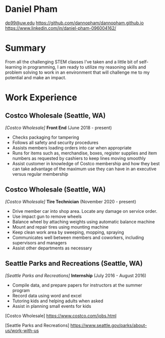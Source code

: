 # Daniel Pham
dp99@uw.edu
https://github.com/dannopham/dannopham.github.io
https://www.linkedin.com/in/daniel-pham-096004162/

# Summary
From all the challenging STEM classes I’ve taken and a little bit of self-learning in programming, I am ready to utilize my reasoning skills and problem solving to work in an environment that will challenge me to my potential and make an impact.

# Work Experience

## Costco Wholesale (Seattle, WA)
*[Costco Wholesale]*
**Front End** (June 2018 - present)
- Checks packaging for tampering
- Follows all safety and security procedures
- Assists members loading orders into car when appropriate
- Runs for items such as, merchandise, boxes, register supplies and item numbers
as requested by cashiers to keep lines moving smoothly
- Assist customer in knowledge of Costco membership and how they best can take
advantage of the maximum use they can have in an executive versus regular
membership

## Costco Wholesale (Seattle, WA)
*[Costco Wholesale]*
**Tire Technician** (November 2020 - present)
- Drive member car into shop area. Locate any damage on service order.
- Use impact gun to remove wheels
- Balance wheel by attaching weights using automatic balance machine
- Mount and repair tires using mounting machine
- Keep clean work area by sweeping, mopping, spraying
- Communicates well between members and coworkers, including supervisors and
  managers
- Assist other departments as necessary

## Seattle Parks and Recreations (Seattle, WA)
*[Seattle Parks and Recreations]*
**Internship** (July 2016 - August 2016)
- Compile data, and prepare papers for instructors at the summer program
- Record data using word and excel
- Tutoring kids and helping adults when asked
- Assist in planning small events for kids

[Costco Wholesale] <https://www.costco.com/jobs.html>

[Seattle Parks and Recreations] <https://www.seattle.gov/parks/about-us/work-with-us>
